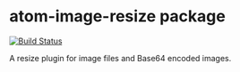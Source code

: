 # atom-image-resize package

[![Build Status](https://travis-ci.org/geekduck/atom-image-resize.svg)](https://travis-ci.org/geekduck/atom-image-resize)

A resize plugin for image files and Base64 encoded images.
